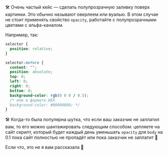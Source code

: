 
🛠 Очень частый кейс — сделать полупрозрачную заливку поверх картинки. Это обычно называют оверлеем или вуалью. В этом случае не стоит применять свойство `opacity`, работайте с полупрозрачными цветами с альфа-каналом.

Например, так:

```css
selector {
  position: relative;
}

selector:before {
  content: "";
  position: absolute;
  top: 0;
  left: 0;
  right: 0;
  bottom: 0;
  background-color: rgb(0 0 0 / 0.5);
  /* или в формате HEX
  background-color: #00000080; */
}
```

🛠 Когда-то была популярна шутка, что если ваш заказчик не заплатил вам, то его можно шантажировать следующим способом: цепляете на сайт скрипт, который будет каждый день уменьшать `opacity` для `body` на 0.1 пока сайт полностью не пропадёт или пока заказчик не заплатит 😬

Если что, это не я вам рассказала 🤫
